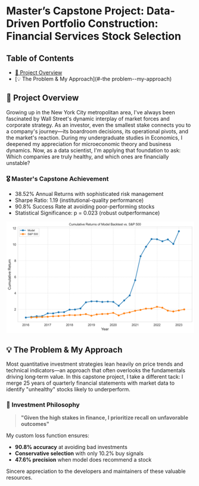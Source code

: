 # Master’s Capstone Project: Data-Driven Portfolio Construction: Financial Services Stock Selection

## Table of Contents
- [🎯 Project Overview](#-project-overview)
- [💡 The Problem & My Approach](#-the problem--my-approach)

## 🎯 Project Overview
Growing up in the New York City metropolitan area, I've always been fascinated by Wall Street's dynamic interplay of market forces and corporate strategy. As an investor, even the smallest stake connects you to a company's journey—its boardroom decisions, its operational pivots, and the market's reaction. During my undergraduate studies in Economics, I deepened my appreciation for microeconomic theory and business dynamics. Now, as a data scientist, I'm applying that foundation to ask: Which companies are truly healthy, and which ones are financially unstable?

### 🎖️ Master's Capstone Achievement

- 38.52% Annual Returns with sophisticated risk management
- Sharpe Ratio: 1.19 (institutional-quality performance)
- 90.8% Success Rate at avoiding poor-performing stocks
- Statistical Significance: p = 0.023 (robust outperformance)

![Backtest for Financial Services after winsorization](./images/finsrvcs_win_backtest.png)

## 💡 The Problem & My Approach
Most quantitative investment strategies lean heavily on price trends and technical indicators—an approach that often overlooks the fundamentals driving long‑term value. In this capstone project, I take a different tack: I merge 25 years of quarterly financial statements with market data to identify "unhealthy" stocks likely to underperform.

### 🧠 Investment Philosophy

> **"Given the high stakes in finance, I prioritize recall on unfavorable outcomes"**

My custom loss function ensures:
- **90.8% accuracy** at avoiding bad investments
- **Conservative selection** with only 10.2% buy signals
- **47.6% precision** when model does recommend a stock


Sincere appreciation to the developers and maintainers of these valuable resources.